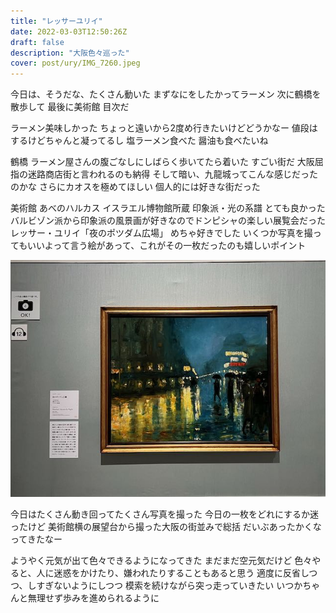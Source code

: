 ```yaml
---
title: "レッサーユリイ"
date: 2022-03-03T12:50:26Z
draft: false
description: "大阪色々巡った"
cover: post/ury/IMG_7260.jpeg
---
```


今日は、そうだな、たくさん動いた
まずなにをしたかってラーメン
次に鶴橋を散歩して
最後に美術館
目次だ

ラーメン美味しかった
ちょっと遠いから2度め行きたいけどどうかなー
値段はするけどちゃんと凝ってるし
塩ラーメン食べた
醤油も食べたいね

鶴橋
ラーメン屋さんの腹ごなしにしばらく歩いてたら着いた
すごい街だ
大阪屈指の迷路商店街と言われるのも納得
そして暗い、九龍城ってこんな感じだったのかな
さらにカオスを極めてほしい
個人的には好きな街だった

美術館
あべのハルカス
イスラエル博物館所蔵 印象派・光の系譜
とても良かった
バルビゾン派から印象派の風景画が好きなのでドンピシャの楽しい展覧会だった
レッサー・ユリイ「夜のポツダム広場」
めちゃ好きでした
いくつか写真を撮ってもいいよって言う絵があって、これがその一枚だったのも嬉しいポイント

![Potsdom](./IMG_7250.jpeg)

今日はたくさん動き回ってたくさん写真を撮った
今日の一枚をどれにするか迷ったけど
美術館横の展望台から撮った大阪の街並みで総括
だいぶあったかくなってきたなー

ようやく元気が出て色々できるようになってきた
まだまだ空元気だけど
色々やると、人に迷惑をかけたり、嫌われたりすることもあると思う
適度に反省しつつ、しすぎないようにしつつ
模索を続けながら突っ走っていきたい
いつかちゃんと無理せず歩みを進められるように
